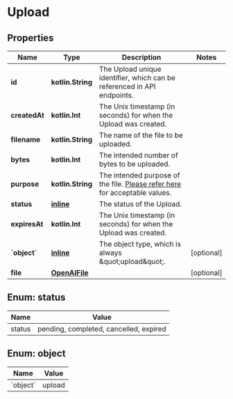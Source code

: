 
# Upload

## Properties
| Name | Type | Description | Notes |
| ------------ | ------------- | ------------- | ------------- |
| **id** | **kotlin.String** | The Upload unique identifier, which can be referenced in API endpoints. |  |
| **createdAt** | **kotlin.Int** | The Unix timestamp (in seconds) for when the Upload was created. |  |
| **filename** | **kotlin.String** | The name of the file to be uploaded. |  |
| **bytes** | **kotlin.Int** | The intended number of bytes to be uploaded. |  |
| **purpose** | **kotlin.String** | The intended purpose of the file. [Please refer here](/docs/api-reference/files/object#files/object-purpose) for acceptable values. |  |
| **status** | [**inline**](#Status) | The status of the Upload. |  |
| **expiresAt** | **kotlin.Int** | The Unix timestamp (in seconds) for when the Upload was created. |  |
| **&#x60;object&#x60;** | [**inline**](#&#x60;Object&#x60;) | The object type, which is always \&quot;upload\&quot;. |  [optional] |
| **file** | [**OpenAIFile**](OpenAIFile.md) |  |  [optional] |


<a id="Status"></a>
## Enum: status
| Name | Value |
| ---- | ----- |
| status | pending, completed, cancelled, expired |


<a id="`Object`"></a>
## Enum: object
| Name | Value |
| ---- | ----- |
| &#x60;object&#x60; | upload |



